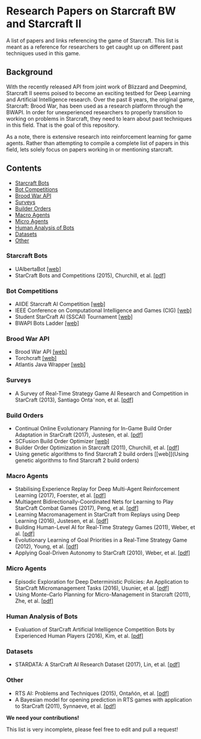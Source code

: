 # Research Papers on Starcraft BW and Starcraft II

A list of papers and links referencing the game of Starcraft. This list is meant as a reference for researchers to get caught up on different past techniques used in this game.

## Background

With the recently released API from joint work of Blizzard and Deepmind, Starcraft II seems poised to become an exciting testbed for Deep Learning and Artificial Intelligence research. Over the past 8 years, the original game, Starcraft: Brood War, has been used as a research platform through the BWAPI. In order for unexperienced researchers to properly transition to working on problems in Starcraft, they need to learn about past techniques in this field. That is the goal of this repository. 

As a note, there is extensive research into reinforcement learning for game agents. Rather than attempting to compile a complete list of papers in this field, lets solely focus on papers working in or mentioning starcraft.

## Contents

* [Starcraft Bots](#starcraft-bots)
* [Bot Competitions](#bot-competitions)
* [Brood War API](#brood-war-api)
* [Surveys](#surveys)
* [Builder Orders](#build-orders)
* [Macro Agents](#macro-agents)
* [Micro Agents](#micro-agents)
* [Human Analysis of Bots](#human-analysis-of-bots)
* [Datasets](#datasets)
* [Other](#other)

### Starcraft Bots
- UAlbertaBot [[web]](https://github.com/davechurchill/ualbertabot/wiki)
- StarCraft Bots and Competitions (2015), Churchill, et al. [[pdf]](http://www.cs.mun.ca/~dchurchill/pdf/ecgg15_chapter-competitions.pdf)

### Bot Competitions
- AIIDE Starcraft AI Competition [[web]](http://www.cs.mun.ca/~dchurchill/starcraftaicomp/)
- IEEE Conference on Computational Intelligence and Games (CIG) [[web]](https://cilab.sejong.ac.kr/sc_competition/)
- Student StarCraft AI (SSCAI) Tournament [[web]](https://sscaitournament.com/)
- BWAPI Bots Ladder [[web]](https://cachedsscaitscores.krasi0.com/eloRatings/)

### Brood War API 
- Brood War API [[web]](https://bwapi.github.io/)
- Torchcraft [[web]](https://github.com/TorchCraft/TorchCraft)
- Atlantis Java Wrapper [[web]](https://github.com/Ravaelles/Atlantis/tree/develop)

### Surveys
- A Survey of Real-Time Strategy Game AI Research and
Competition in StarCraft (2013), Santiago Onta˜non, et al. [[pdf]](https://hal.archives-ouvertes.fr/hal-00871001/document)

### Build Orders
- Continual Online Evolutionary Planning for In-Game Build Order Adaptation in StarCraft (2017), Justesen, et al. [[pdf]](http://sebastianrisi.com/wp-content/uploads/justesen_gecco17.pdf)
- SCFusion Build Order Optimizer [[web]](http://www.teamliquid.net/forum/starcraft-2/168348-scfusion-wol-hots-and-lotv-build-order-optimizer)
- Builder Order Optimization in Starcraft (2011), Churchill, et al. [[pdf]](https://www.aaai.org/ocs/index.php/AIIDE/AIIDE11/paper/viewFile/4078/4407) 
- Using genetic algorithms to find Starcraft 2 build orders [[web]](Using genetic algorithms to find Starcraft 2 build orders) 

### Macro Agents
- Stabilising Experience Replay for Deep Multi-Agent Reinforcement Learning (2017), Foerster, et al. [[pdf]](https://arxiv.org/pdf/1702.08887.pdf)
- Multiagent Bidirectionally-Coordinated Nets for Learning to Play StarCraft Combat Games (2017), Peng, et al. [[pdf]](https://arxiv.org/pdf/1703.10069v1.pdf)
- Learning Macromanagement in StarCraft
from Replays using Deep Learning (2016), Justesen, et al. [[pdf]](https://njustesen.files.wordpress.com/2017/07/njustesen2017learning.pdf)
- Building Human-Level AI for Real-Time Strategy Games (2011), Weber, et al. [[pdf]](https://pdfs.semanticscholar.org/b1dc/bf2755f69a9a34888736371a1112fb594a9d.pdf)
- Evolutionary Learning of Goal Priorities in a Real-Time Strategy Game (2012), Young, et al. [[pdf]](https://www.aaai.org/ocs/index.php/AIIDE/AIIDE12/paper/download/5450/5702)
- Applying Goal-Driven Autonomy to StarCraft (2010), Weber, et al. [[pdf]](http://alumni.soe.ucsc.edu/~bweber/pubs/gda_aiide2010.pdf)

### Micro Agents
- Episodic Exploration for Deep Deterministic Policies: An Application to StarCraft Micromanagement Tasks (2016), Usunier, et al. [[pdf]](https://arxiv.org/pdf/1609.02993.pdf)
- Using Monte-Carlo Planning for Micro-Management in Starcraft (2011), Zhe, et al. [[pdf]](http://www.ice.ci.ritsumei.ac.jp/~ruck/PAP/gameonasia12-wang.pdf)

### Human Analysis of Bots
- Evaluation of StarCraft Artificial Intelligence Competition Bots by Experienced Human Players (2016), Kim, et al. [[pdf]](http://www.cs.cmu.edu/~sjunikim/publications/CHI2016_LBW_Starcraft.pdf)

### Datasets
- STARDATA: A StarCraft AI Research Dataset (2017), Lin, et al. [[pdf]](https://arxiv.org/pdf/1708.02139.pdf) 

### Other
- RTS AI: Problems and Techniques (2015), Ontañón, et al. [[pdf]](http://www.cs.mun.ca/~dchurchill/pdf/ecgg15_chapter-rts_ai.pdf) 
- A Bayesian model for opening prediction in RTS games with application to StarCraft (2011), Synnaeve, et al. [[pdf]](http://ieeexplore.ieee.org/abstract/document/6032018/)

**We need your contributions!**

This list is very incomplete, please feel free to edit and pull a request!
